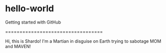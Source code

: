 hello-world
===========

Getting started with GitHub

==================================

Hi, this is Shardo! I'm a Martian in disguise on Earth trying to sabotage MOM and MAVEN!
